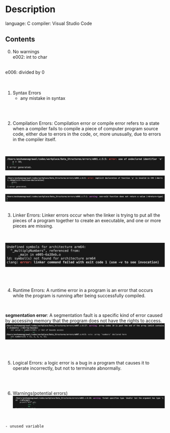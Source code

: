 # Description
language: C
compiler: Visual Studio Code
<br>

## Contents
0. No warnings<br>
e002: int to char
<br>
e006: divided by 0
<br>

<br>
<br>

1. Syntax Errors
    - any mistake in syntax
<br>
<br>

2. Compilation Errors: Compilation error or compile error refers to a state when a compiler fails to compile a piece of computer program source code, either due to errors in the code, or, more unusually, due to errors in the compiler itself. 
<br>

![001](<Screenshot 2024-03-26 at 1.30.26 AM.png>)
<br>

![004](<Screenshot 2024-03-26 at 1.35.07 AM.png>)
<br>

![008](<Screenshot 2024-03-26 at 2.11.41 AM.png>)
<br>
<br>

3. Linker Errors: Linker errors occur when the linker is trying to put all the pieces of a program together to create an executable, and one or more pieces are missing.
<br>

![005](<Screenshot 2024-03-26 at 1.42.29 AM.png>)
<br>

<br>
<br>

4. Runtime Errors: A runtime error in a program is an error that occurs while the program is running after being successfully compiled. 
<br>

**segmentation error**: A segmentation fault is a specific kind of error caused by accessing memory that the program does not have the rights to access. 
![007](<Screenshot 2024-03-26 at 1.59.27 AM.png>)
<br>

<br>
<br>

5. Logical Errors: a logic error is a bug in a program that causes it to operate incorrectly, but not to terminate abnormally.
<br>
<br>

6. Warnings(potential errors)
![003](<Screenshot 2024-03-26 at 1.28.10 AM.png>)
<br>

    - unused variable
<br>

